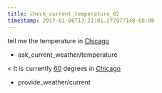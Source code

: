 ```yaml
---
title: check_current_temperature_02
timestamp: 2017-01-06T13:21:01.277977148-08:00
---
```


tell me the temperature in [Chicago](city)
* ask_current_weather/temperature

< It is currently [60](temperature) degrees in [Chicago](city)
* provide_weather/current

